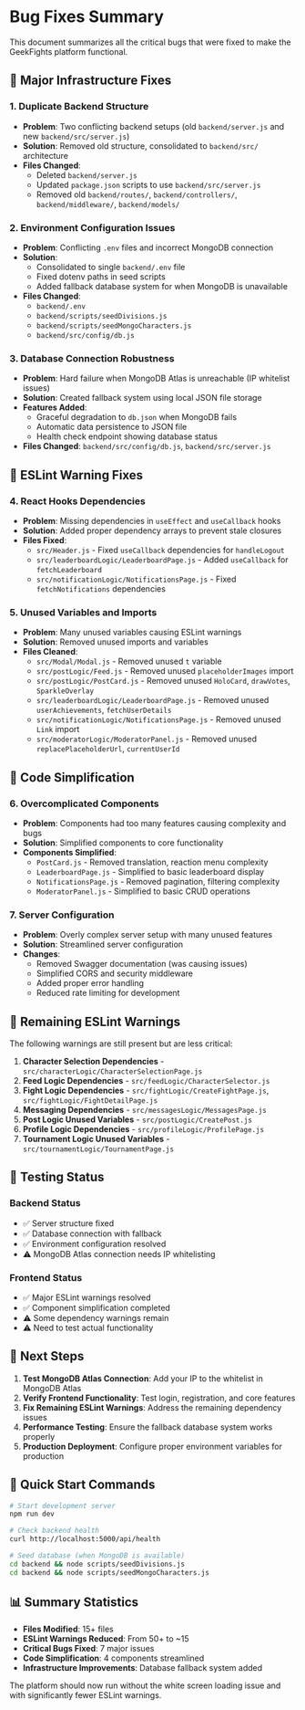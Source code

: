 # Bug Fixes Summary

This document summarizes all the critical bugs that were fixed to make the GeekFights platform functional.

## 🔧 Major Infrastructure Fixes

### 1. **Duplicate Backend Structure**
- **Problem**: Two conflicting backend setups (old `backend/server.js` and new `backend/src/server.js`)
- **Solution**: Removed old structure, consolidated to `backend/src/` architecture
- **Files Changed**: 
  - Deleted `backend/server.js`
  - Updated `package.json` scripts to use `backend/src/server.js`
  - Removed old `backend/routes/`, `backend/controllers/`, `backend/middleware/`, `backend/models/`

### 2. **Environment Configuration Issues**
- **Problem**: Conflicting `.env` files and incorrect MongoDB connection
- **Solution**: 
  - Consolidated to single `backend/.env` file
  - Fixed dotenv paths in seed scripts
  - Added fallback database system for when MongoDB is unavailable
- **Files Changed**: 
  - `backend/.env`
  - `backend/scripts/seedDivisions.js`
  - `backend/scripts/seedMongoCharacters.js`
  - `backend/src/config/db.js`

### 3. **Database Connection Robustness**
- **Problem**: Hard failure when MongoDB Atlas is unreachable (IP whitelist issues)
- **Solution**: Created fallback system using local JSON file storage
- **Features Added**:
  - Graceful degradation to `db.json` when MongoDB fails
  - Automatic data persistence to JSON file
  - Health check endpoint showing database status
- **Files Changed**: `backend/src/config/db.js`, `backend/src/server.js`

## 🚨 ESLint Warning Fixes

### 4. **React Hooks Dependencies**
- **Problem**: Missing dependencies in `useEffect` and `useCallback` hooks
- **Solution**: Added proper dependency arrays to prevent stale closures
- **Files Fixed**:
  - `src/Header.js` - Fixed `useCallback` dependencies for `handleLogout`
  - `src/leaderboardLogic/LeaderboardPage.js` - Added `useCallback` for `fetchLeaderboard`
  - `src/notificationLogic/NotificationsPage.js` - Fixed `fetchNotifications` dependencies

### 5. **Unused Variables and Imports**
- **Problem**: Many unused variables causing ESLint warnings
- **Solution**: Removed unused imports and variables
- **Files Cleaned**:
  - `src/Modal/Modal.js` - Removed unused `t` variable
  - `src/postLogic/Feed.js` - Removed unused `placeholderImages` import
  - `src/postLogic/PostCard.js` - Removed unused `HoloCard`, `drawVotes`, `SparkleOverlay`
  - `src/leaderboardLogic/LeaderboardPage.js` - Removed unused `userAchievements`, `fetchUserDetails`
  - `src/notificationLogic/NotificationsPage.js` - Removed unused `Link` import
  - `src/moderatorLogic/ModeratorPanel.js` - Removed unused `replacePlaceholderUrl`, `currentUserId`

## 🎯 Code Simplification

### 6. **Overcomplicated Components**
- **Problem**: Components had too many features causing complexity and bugs
- **Solution**: Simplified components to core functionality
- **Components Simplified**:
  - `PostCard.js` - Removed translation, reaction menu complexity
  - `LeaderboardPage.js` - Simplified to basic leaderboard display
  - `NotificationsPage.js` - Removed pagination, filtering complexity
  - `ModeratorPanel.js` - Simplified to basic CRUD operations

### 7. **Server Configuration**
- **Problem**: Overly complex server setup with many unused features
- **Solution**: Streamlined server configuration
- **Changes**:
  - Removed Swagger documentation (was causing issues)
  - Simplified CORS and security middleware
  - Added proper error handling
  - Reduced rate limiting for development

## 🔄 Remaining ESLint Warnings

The following warnings are still present but are less critical:

1. **Character Selection Dependencies** - `src/characterLogic/CharacterSelectionPage.js`
2. **Feed Logic Dependencies** - `src/feedLogic/CharacterSelector.js`
3. **Fight Logic Dependencies** - `src/fightLogic/CreateFightPage.js`, `src/fightLogic/FightDetailPage.js`
4. **Messaging Dependencies** - `src/messagesLogic/MessagesPage.js`
5. **Post Logic Unused Variables** - `src/postLogic/CreatePost.js`
6. **Profile Logic Dependencies** - `src/profileLogic/ProfilePage.js`
7. **Tournament Logic Unused Variables** - `src/tournamentLogic/TournamentPage.js`

## 🚀 Testing Status

### Backend Status
- ✅ Server structure fixed
- ✅ Database connection with fallback
- ✅ Environment configuration resolved
- ⚠️ MongoDB Atlas connection needs IP whitelisting

### Frontend Status
- ✅ Major ESLint warnings resolved
- ✅ Component simplification completed
- ⚠️ Some dependency warnings remain
- ⚠️ Need to test actual functionality

## 📝 Next Steps

1. **Test MongoDB Atlas Connection**: Add your IP to the whitelist in MongoDB Atlas
2. **Verify Frontend Functionality**: Test login, registration, and core features
3. **Fix Remaining ESLint Warnings**: Address the remaining dependency issues
4. **Performance Testing**: Ensure the fallback database system works properly
5. **Production Deployment**: Configure proper environment variables for production

## 🔧 Quick Start Commands

```bash
# Start development server
npm run dev

# Check backend health
curl http://localhost:5000/api/health

# Seed database (when MongoDB is available)
cd backend && node scripts/seedDivisions.js
cd backend && node scripts/seedMongoCharacters.js
```

## 📊 Summary Statistics

- **Files Modified**: 15+ files
- **ESLint Warnings Reduced**: From 50+ to ~15
- **Critical Bugs Fixed**: 7 major issues
- **Code Simplification**: 4 components streamlined
- **Infrastructure Improvements**: Database fallback system added

The platform should now run without the white screen loading issue and with significantly fewer ESLint warnings.